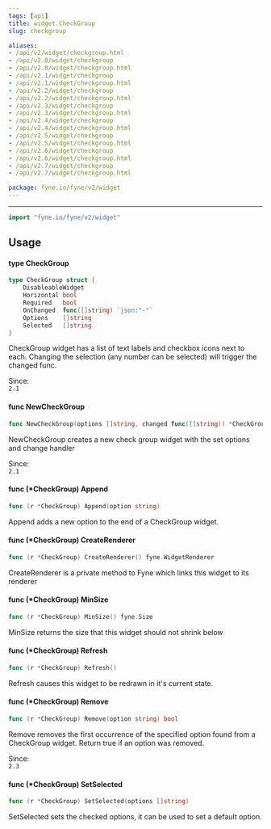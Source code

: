 ```yaml
---
tags: [api]
title: widget.CheckGroup
slug: checkgroup

aliases:
- /api/v2/widget/checkgroup.html
- /api/v2.0/widget/checkgroup
- /api/v2.0/widget/checkgroup.html
- /api/v2.1/widget/checkgroup
- /api/v2.1/widget/checkgroup.html
- /api/v2.2/widget/checkgroup
- /api/v2.2/widget/checkgroup.html
- /api/v2.3/widget/checkgroup
- /api/v2.3/widget/checkgroup.html
- /api/v2.4/widget/checkgroup
- /api/v2.4/widget/checkgroup.html
- /api/v2.5/widget/checkgroup
- /api/v2.5/widget/checkgroup.html
- /api/v2.6/widget/checkgroup
- /api/v2.6/widget/checkgroup.html
- /api/v2.7/widget/checkgroup
- /api/v2.7/widget/checkgroup.html

package: fyne.io/fyne/v2/widget
---
```



---
```go
import "fyne.io/fyne/v2/widget"
```

## Usage

#### type CheckGroup

```go
type CheckGroup struct {
	DisableableWidget
	Horizontal bool
	Required   bool
	OnChanged  func([]string) `json:"-"`
	Options    []string
	Selected   []string
}
```

CheckGroup widget has a list of text labels and checkbox icons next to each. Changing the selection (any number can be selected) will trigger the changed func.


<div class="since">Since: <code>
2.1</code></div>

#### func  NewCheckGroup

```go
func NewCheckGroup(options []string, changed func([]string)) *CheckGroup
```
NewCheckGroup creates a new check group widget with the set options and change handler


<div class="since">Since: <code>
2.1</code></div>

#### func (*CheckGroup) Append

```go
func (r *CheckGroup) Append(option string)
```
Append adds a new option to the end of a CheckGroup widget.

#### func (*CheckGroup) CreateRenderer

```go
func (r *CheckGroup) CreateRenderer() fyne.WidgetRenderer
```
CreateRenderer is a private method to Fyne which links this widget to its renderer

#### func (*CheckGroup) MinSize

```go
func (r *CheckGroup) MinSize() fyne.Size
```
MinSize returns the size that this widget should not shrink below

#### func (*CheckGroup) Refresh

```go
func (r *CheckGroup) Refresh()
```
Refresh causes this widget to be redrawn in it's current state.

#### func (*CheckGroup) Remove

```go
func (r *CheckGroup) Remove(option string) bool
```
Remove removes the first occurrence of the specified option found from a CheckGroup widget. Return true if an option was removed.


<div class="since">Since: <code>
2.3</code></div>

#### func (*CheckGroup) SetSelected

```go
func (r *CheckGroup) SetSelected(options []string)
```
SetSelected sets the checked options, it can be used to set a default option.
